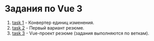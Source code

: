 # Задания по Vue 3

1. [task 1](/task3-1/) - Конвертер единиц изменения.
2. [task 2](/task3-2/) - Первый вариант резюме.
3. [task 3](/task5/) - Vue-проект резюме (задания выполняются по веткам).